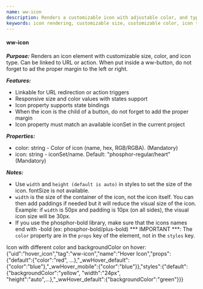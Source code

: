 ```yaml
---
name: ww-icon
description: Renders a customizable icon with adjustable color, and type, linkable to URL/action for interactive functionality.
keywords: icon rendering, customizable size, customizable color, icon type, linkable icon, responsive properties, state bindings, url redirection, action trigger, icon class name
---
```


#### ww-icon

***Purpose:***
Renders an icon element with customizable size, color, and icon type. Can be linked to URL or action.
When put inside a ww-button, do not forget to ad the proper margin to the left or right.

***Features:***
- Linkable for URL redirection or action triggers
- Responsive size and color values with states support
- Icon property supports state bindings
- When the icon is the child of a button, do not forget to add the proper margin
- Icon property must match an available iconSet in the current project

***Properties:***
- color: string - Color of icon (name, hex, RGB/RGBA). (Mandatory)
- icon: string - iconSet/name. Default: "phosphor-regular/heart" (Mandatory)

***Notes:***
- Use `width` and `height (default is auto)` in styles to set the size of the icon. fontSize is not available.
- `width` is the size of the container of the icon, not the icon itself. You can then add paddings if needed but it will reduce the visual size of the icon. Example: if `width` is 50px and padding is 10px (on all sides), the visual icon size will be 30px.
- If you use the phosphor-bold library, make sure that the icons names end with -bold (ex: phosphor-bold/plus-bold)
*** IMPORTANT ***: The `color` property are in the `props` key of the element, not in the `styles` key.

<example>
  Icon with different color and backgroundColor on hover:
  {"uid":"hover_icon","tag":"ww-icon","name":"Hover Icon","props":{"default":{"color":"red", ...},"_wwHover_default":{"color":"blue"},"_wwHover_mobile":{"color":"blue"}},"styles":{"default":{"backgroundColor":"yellow", "width":"24px", "height":"auto",...},"_wwHover_default":{"backgroundColor":"green"}}}
</example>
